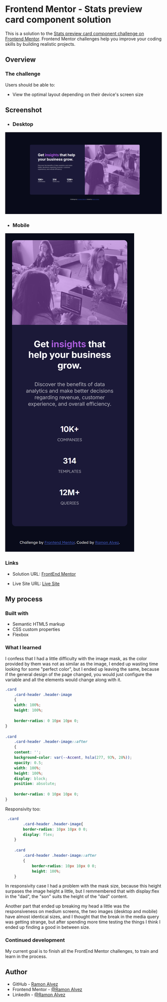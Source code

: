 # Frontend Mentor - Stats preview card component solution

This is a solution to the [Stats preview card component challenge on Frontend Mentor](https://www.frontendmentor.io/challenges/stats-preview-card-component-8JqbgoU62). Frontend Mentor challenges help you improve your coding skills by building realistic projects. 

## Overview

### The challenge

Users should be able to:

- View the optimal layout depending on their device's screen size

## Screenshot

- ### Desktop
![Desktop Preview](./src/screenshots/desktop.PNG)

- ### Mobile
![Mobile Preview](./src/screenshots/mobile.PNG)


### Links

- Solution URL: [FrontEnd Mentor](https://www.frontendmentor.io/solutions/-html5-e-css-9-newbie-stats-preview-card-J2PP9o9gBZ)

- Live Site URL: [Live Site](https://ramon-alvez.github.io/Frontend-Mentor-HTML-CSS-Newbie-Stats-Preview-Card/)

## My process

### Built with

- Semantic HTML5 markup
- CSS custom properties
- Flexbox

### What I learned

I confess that I had a little difficulty with the image mask, as the color provided by them was not as similar as the image, I ended up wasting time looking for some "perfect color", but I ended up leaving the same, because if the general design of the page changed, you would just configure the variable and all the elements would change along with it.

```css
.card 
    .card-header .header-image
    {
    width: 100%;
    height: 100%;

    border-radius: 0 10px 10px 0;
}

.card 
    .card-header .header-image::after
    {
    content: '';
    background-color: var(--Accent, hsla(277, 93%, 28%));
    opacity: 0.5;
    width: 100%;
    height: 100%;
    display: block;
    position: absolute;

    border-radius: 0 10px 10px 0;
}
```

Responsivity too:

```css
 .card 
        .card-header .header-image{
        border-radius: 10px 10px 0 0;
        display: flex;
    }

    .card 
        .card-header .header-image::after
        {
            border-radius: 10px 10px 0 0;
            height: 100%;
    }
```

In responsivity case I had a problem with the mask size, because this height surpases the image height a little, but I remmembered that with display:flex in the "dad", the "son" suits the height of the "dad" content. 

Another part that ended up breaking my head a little was the responsiveness on medium screens, the two images (desktop and mobile) have almost identical sizes, and I thought that the break in the media query was getting strange, but after spending more time testing the things I think I ended up finding a good in between size.

### Continued development

My current goal is to finish all the FrontEnd Mentor challenges, to train and learn in the process.

## Author

- GitHub - [Ramon Alvez](https://github.com/Ramon-Alvez)
- Frontend Mentor - [@Ramon Alvez](https://www.frontendmentor.io/profile/Ramon-Alvez)
- LinkedIn - [@Ramon Alvez](https://www.linkedin.com/in/ramon-alvez/)
